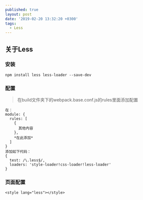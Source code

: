 ```yaml
---
published: true
layout: post
date: '2019-02-20 13:32:20 +0300'
tags:
  - Less
---
```

## 关于Less

### 安装

```
npm install less less-loader --save-dev
```

### 配置

>在build文件夹下的webpack.base.conf.js的rules里面添加配置

```
在：
module: {
  rules: [
    {
      其他内容
    },
    *在此添加*
  ]
}
添加如下代码：
{
  test: /\.less$/,
  loaders: 'style-loader!css-loader!less-loader'
}
```

### 页面配置

```
<style lang="less"></style>
```

